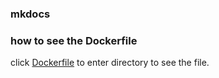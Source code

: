 ### mkdocs


### how to see the Dockerfile

click [Dockerfile](https://github.com/zhouzheng12/docker-imges)
to enter directory to see the file.







